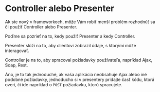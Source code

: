 # Controller alebo Presenter

Ak ste nový v frameworkoch, môže Vám robiť menší problém
rozhodnúť sa či použiť Controller alebo Presenter.

Poďme sa pozrieť na to, kedy použiť Presenter a kedy Controller.

Presenter slúži na to, aby clientovi zobrazil údaje, s ktorými
môže interagovať.

Controller je na to, aby spracoval požiadavky používateľa, napríklad
Ajax, Soap, Rest.

Áno, je to tak jednoduché, ak vaša aplikácia neobsahuje Ajax alebo iné
podobné požiadavky, jednoducho si v presentery pridajte časť kódu,
ktorá overí, či ide napríklad o `POST` požiadavku, ktorú spracujete.
